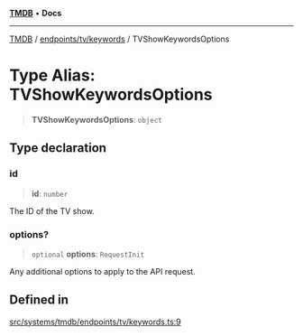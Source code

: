[**TMDB**](../../../../README.md) • **Docs**

***

[TMDB](../../../../README.md) / [endpoints/tv/keywords](../README.md) / TVShowKeywordsOptions

# Type Alias: TVShowKeywordsOptions

> **TVShowKeywordsOptions**: `object`

## Type declaration

### id

> **id**: `number`

The ID of the TV show.

### options?

> `optional` **options**: `RequestInit`

Any additional options to apply to the API request.

## Defined in

[src/systems/tmdb/endpoints/tv/keywords.ts:9](https://github.com/Norviah/media-hub/blob/65ee01fce9c30692d28d2f4e608ea7f18b4d7381/src/systems/tmdb/endpoints/tv/keywords.ts#L9)
